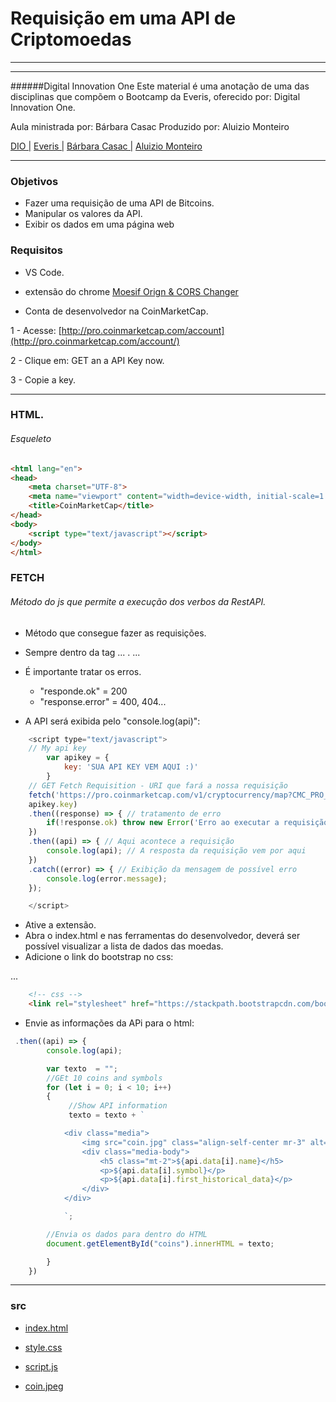 #  Requisição em uma API de Criptomoedas
___
___

######Digital Innovation One
Este material é uma anotação de uma das disciplinas que compõem o Bootcamp da Everis, oferecido por: Digital Innovation One.

Aula ministrada por: Bárbara Casac
Produzido por: Aluizio Monteiro

[DIO |](https://www.linkedin.com/school/digitalinnovation-one/about/)
[ Everis |](https://www.everis.com/)
[ Bárbara Casac |](https://www.linkedin.com/in/barbaracasac/)
[ Aluizio Monteiro](https://www.linkedin.com/in/aluizio-monteiro/)

___
### Objetivos
 * Fazer uma requisição de uma API de Bitcoins.
 * Manipular os valores da API.
 * Exibir os dados em uma página web
 
### Requisitos
 * VS Code.
 * extensão do chrome [Moesif Orign & CORS Changer](https://chrome.google.com/webstore/detail/moesif-origin-cors-change/digfbfaphojjndkpccljibejjbppifbc/related?hl=pt-BR&authuser=1)
 
 * Conta de desenvolvedor na CoinMarketCap.
 
 1 - Acesse: [http://pro.coinmarketcap.com/account](http://pro.coinmarketcap.com/account/)
 
 2 - Clique em: GET an a API Key now.
 
 3 - Copie a key.
 
 ___

### HTML.
###### Esqueleto

~~~html
<html lang="en">
<head>
    <meta charset="UTF-8">
    <meta name="viewport" content="width=device-width, initial-scale=1.0">
    <title>CoinMarketCap</title>
</head>
<body>
    <script type="text/javascript"></script>
</body>
</html>
~~~

 
### FETCH
###### Método do js que permite a execução dos verbos da RestAPI.

 * Método que consegue fazer as requisições.
 * Sempre dentro da tag ... <script> </script>. ...
 * É importante tratar os erros.
 	* "responde.ok" = 200
 	* "response.error" = 400, 404...
 
* A API será exibida pelo "console.log(api)":

~~~javascript
    <script type="text/javascript">
    // My api key
        var apikey = {
            key: 'SUA API KEY VEM AQUI :)'
        }
    // GET Fetch Requisition - URI que fará a nossa requisição
    fetch('https://pro.coinmarketcap.com/v1/cryptocurrency/map?CMC_PRO_API_KEY=' +
    apikey.key)
    .then((response) => { // tratamento de erro
        if(!response.ok) throw new Error('Erro ao executar a requisição, status ' + response.status);
    })
    .then((api) => { // Aqui acontece a requisição
        console.log(api); // A resposta da requisição vem por aqui
    })
    .catch((error) => { // Exibição da mensagem de possível erro
        console.log(error.message);
    });

    </script>
~~~

* Ative a extensão.
* Abra o index.html e nas ferramentas do desenvolvedor, deverá ser possível visualizar a lista de dados das moedas.
* Adicione o link do bootstrap no css:

...
<meta name="viewport" content="width=device-width, initial-scale=1.0">

~~~html
    <!-- css -->
    <link rel="stylesheet" href="https://stackpath.bootstrapcdn.com/bootstrap/4.1.3/css/bootstrap.min.css" integrity="sha384-MCw98/SFnGE8fJT3GXwEOngsV7Zt27NXFoaoApmYm81iuXoPkFOJwJ8ERdknLPMO" crossorigin="anonymous">
~~~

* Envie as informações da APi para o html:

~~~javascript
 .then((api) => {
        console.log(api);

        var texto  = "";
        //GEt 10 coins and symbols
        for (let i = 0; i < 10; i++)
        {
             //Show API information
             texto = texto + `

            <div class="media">
                <img src="coin.jpg" class="align-self-center mr-3" alt="coin" width="100" height="60">
                <div class="media-body">
                    <h5 class="mt-2">${api.data[i].name}</h5>
                    <p>${api.data[i].symbol}</p>
                    <p>${api.data[i].first_historical_data}</p>
                </div>
            </div>

            `;  

        //Envia os dados para dentro do HTML    
        document.getElementById("coins").innerHTML = texto;

        }   
    })
~~~

___

### src

* [index.html](https://github.com/aluiziomonteiro/request-api-bitcoin/blob/master/index.html)

* [style.css](https://github.com/aluiziomonteiro/request-api-bitcoin/blob/master/css/style.css)

* [script.js](https://github.com/aluiziomonteiro/request-api-bitcoin/blob/master/js/script.js)

* [coin.jpeg](https://github.com/aluiziomonteiro/request-api-bitcoin/blob/master/img/coin.jpeg)
